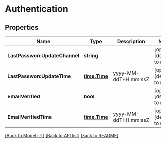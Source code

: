 # Authentication

## Properties
Name | Type | Description | Notes
------------ | ------------- | ------------- | -------------
**LastPasswordUpdateChannel** | **string** |  | [optional] [default to null]
**LastPasswordUpdateTime** | [**time.Time**](time.Time.md) | yyyy-MM-ddTHH:mm:ssZ | [optional] [default to null]
**EmailVerified** | **bool** |  | [optional] [default to null]
**EmailVerifiedTime** | [**time.Time**](time.Time.md) | yyyy-MM-ddTHH:mm:ssZ | [optional] [default to null]

[[Back to Model list]](../README.md#documentation-for-models) [[Back to API list]](../README.md#documentation-for-api-endpoints) [[Back to README]](../README.md)


